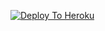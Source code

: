
[![Deploy To Heroku](https://www.herokucdn.com/deploy/button.svg)](https://heroku.com/deploy?template=https://github.com/eVEXERA/sessionhackbot)
